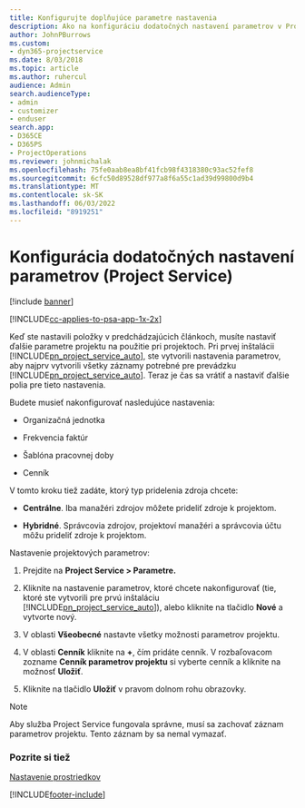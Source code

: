```yaml
---
title: Konfigurujte doplňujúce parametre nastavenia
description: Ako na konfiguráciu dodatočných nastavení parametrov v Project Service
author: JohnPBurrows
ms.custom:
- dyn365-projectservice
ms.date: 8/03/2018
ms.topic: article
ms.author: ruhercul
audience: Admin
search.audienceType:
- admin
- customizer
- enduser
search.app:
- D365CE
- D365PS
- ProjectOperations
ms.reviewer: johnmichalak
ms.openlocfilehash: 75fe0aab8ea8bf41fcb98f4318380c93ac52fef8
ms.sourcegitcommit: 6cfc50d89528df977a8f6a55c1ad39d99800d9b4
ms.translationtype: MT
ms.contentlocale: sk-SK
ms.lasthandoff: 06/03/2022
ms.locfileid: "8919251"
---
```

# <a name="configure-additional-parameter-settings-project-service"></a>Konfigurácia dodatočných nastavení parametrov (Project Service)

[!include [banner](../includes/psa-now-project-operations.md)]

[!INCLUDE[cc-applies-to-psa-app-1x-2x](../includes/cc-applies-to-psa-app-1x-2x.md)]

Keď ste nastavili položky v predchádzajúcich článkoch, musíte nastaviť ďalšie parametre projektu na použitie pri projektoch. Pri prvej inštalácii [!INCLUDE[pn_project_service_auto](../includes/pn-project-service-auto.md)], ste vytvorili nastavenia parametrov, aby najprv vytvorili všetky záznamy potrebné pre prevádzku [!INCLUDE[pn_project_service_auto](../includes/pn-project-service-auto.md)]. Teraz je čas sa vrátiť a nastaviť ďalšie polia pre tieto nastavenia.  
  
 Budete musieť nakonfigurovať nasledujúce nastavenia:  
  
-   Organizačná jednotka  
  
-   Frekvencia faktúr  
  
-   Šablóna pracovnej doby  
  
-   Cenník  
 
V tomto kroku tiež zadáte, ktorý typ pridelenia zdroja chcete:  
  
- **Centrálne**. Iba manažéri zdrojov môžete prideliť zdroje k projektom.  
  
- **Hybridné**. Správcovia zdrojov, projektoví manažéri a správcovia účtu môžu prideliť zdroje k projektom.  
  
 
Nastavenie projektových parametrov:  
  
1. Prejdite na **Project Service > Parametre.**  
  
2. Kliknite na nastavenie parametrov, ktoré chcete nakonfigurovať (tie, ktoré ste vytvorili pre prvú inštaláciu [!INCLUDE[pn_project_service_auto](../includes/pn-project-service-auto.md)]), alebo kliknite na tlačidlo **Nové** a vytvorte nový.  
  
3. V oblasti **Všeobecné** nastavte všetky možnosti parametrov projektu.  
  
4. V oblasti **Cenník** kliknite na **+**, čím pridáte cenník. V rozbaľovacom zozname **Cenník parametrov projektu** si vyberte cenník a kliknite na možnosť **Uložiť**.  
  
5. Kliknite na tlačidlo **Uložiť** v pravom dolnom rohu obrazovky.  

> [!NOTE]
> Aby služba Project Service fungovala správne, musí sa zachovať záznam parametrov projektu. Tento záznam by sa nemal vymazať.

### <a name="see-also"></a>Pozrite si tiež  
 [Nastavenie prostriedkov](../psa/set-up-resources.md)


[!INCLUDE[footer-include](../includes/footer-banner.md)]
